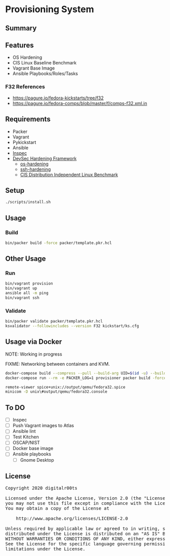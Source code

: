 # Provisioning System

## Summary

## Features
* OS Hardening
* CIS Linux Baseline Benchmark
* Vagrant Base Image
* Ansible Playbooks/Roles/Tasks

### F32 References

* https://pagure.io/fedora-kickstarts/tree/f32
* https://pagure.io/fedora-comps/blob/master/f/comps-f32.xml.in

## Requirements

* Packer
* Vagrant
* Pykickstart
* Ansible
* [Inspec](https://community.chef.io/products/chef-inspec/)
* [DevSec Hardening Framework](https://dev-sec.io/)
  * [os-hardening](https://github.com/dev-sec/ansible-os-hardening)
  * [ssh-hardening](https://github.com/dev-sec/ansible-ssh-hardening)
  * [CIS Distribution Independent Linux Benchmark](https://github.com/dev-sec/cis-dil-benchmark/blob/master/inspec.yml)
## Setup

```bash
./scripts/install.sh
```

## Usage

### Build

```bash
bin/packer build -force packer/template.pkr.hcl
```

## Other Usage

### Run

```bash
bin/vagrant provision
bin/vagrant up
ansible all -m ping
bin/vagrant ssh
```

### Validate

```bash
bin/packer validate packer/template.pkr.hcl
ksvalidator --followincludes --version F32 kickstart/ks.cfg
```

## Usage via Docker

NOTE: Working in progress

FIXME: Networking between containers and KVM.

```sh
docker-compose build --compress --pull --build-arg UID=$(id -u) --build-arg GID=$(id -g) --build-arg GID_LIBVIRT=$(getent group libvirt | cut -d':' -f3)
docker-compose run --rm -e PACKER_LOG=1 provisioner packer build -force packer/template.pkr.hcl

remote-viewer spice+unix://output/qemu/fedora32.spice
minicom -D unix\#output/qemu/fedora32.console
```

## To DO
* [ ] Inspec
* [ ] Push Vagrant images to Atlas
* [ ] Ansible lint
* [ ] Test Kitchen
* [ ] OSCAP/NIST
* [ ] Docker base image
* [ ] Ansible playbooks
  * [ ] Gnome Desktop

## License

<pre>
Copyright 2020 digitalr00ts

Licensed under the Apache License, Version 2.0 (the "License");
you may not use this file except in compliance with the License.
You may obtain a copy of the License at

    http://www.apache.org/licenses/LICENSE-2.0

Unless required by applicable law or agreed to in writing, software
distributed under the License is distributed on an "AS IS" BASIS,
WITHOUT WARRANTIES OR CONDITIONS OF ANY KIND, either express or implied.
See the License for the specific language governing permissions and
limitations under the License.
</pre>
